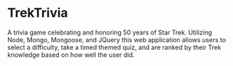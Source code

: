 # TrekTrivia
A trivia game celebrating and honoring 50 years of Star Trek. Utilizing Node, Mongo, Mongoose, and JQuery this web application allows users to select a difficulty, take a timed themed quiz, and are ranked by their Trek knowledge based on how well the user did. 
